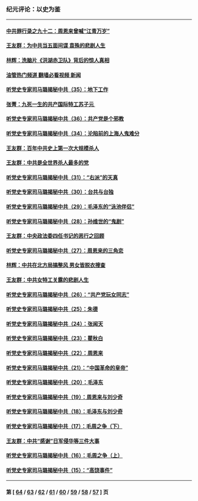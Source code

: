 ### 纪元评论：以史为鉴
---
#### [中共罪行录之九十二：周恩来曾喊“江青万岁”](../../pages/nsc1028/n13869483.md?11210330) 
#### [王友群：为中共当五面间谍 袁殊的悲剧人生](../../pages/nsc1028/n13868782.md?11210330) 
#### [林辉：洗脑片《洪湖赤卫队》背后的惊人真相](../../pages/nsc1028/n13868674.md?11210330) 
#### [油管热门频道 翻墙必看视频 新闻](ok?11210330)
#### [听党史专家司马璐揭秘中共（35）：地下工作](../../pages/nsc1028/n13866828.md?11210330) 
#### [张菁：九死一生的共产国际特工苏子元 ](../../pages/nsc1028/n13867901.md?11210330) 
#### [听党史专家司马璐揭秘中共（36）：共产党是个邪教](../../pages/nsc1028/n13867637.md?11210330) 
#### [听党史专家司马璐揭秘中共（34）：沦陷前的上海人鬼难分](../../pages/nsc1028/n13866165.md?11210330) 
#### [王友群：百年中共史上第一次大规模杀人](../../pages/nsc1028/n13863785.md?11210330) 
#### [王友群：中共是全世界杀人最多的党](../../pages/nsc1028/n13860689.md?11210330) 
#### [听党史专家司马璐揭秘中共（31）：“右派”的天真](../../pages/nsc1028/n13860002.md?11210330) 
#### [听党史专家司马璐揭秘中共（30）：台共与台独](../../pages/nsc1028/n13859351.md?11210330) 
#### [听党史专家司马璐揭秘中共（29）：毛泽东的“泳池伴侣”](../../pages/nsc1028/n13858477.md?11210330) 
#### [听党史专家司马璐揭秘中共（28）：孙维世的“鬼剧”](../../pages/nsc1028/n13856891.md?11210330) 
#### [王友群：中央政法委四任书记的恶行之回顾](../../pages/nsc1028/n13855519.md?11210330) 
#### [听党史专家司马璐揭秘中共（27）：周恩来的三角恋](../../pages/nsc1028/n13855636.md?11210330) 
#### [林辉：中共在北方局搞整风 男女皆脱衣搜查](../../pages/nsc1028/n13855473.md?11210330) 
#### [王友群：中共女特工关露的悲剧人生](../../pages/nsc1028/n13855019.md?11210330) 
#### [听党史专家司马璐揭秘中共（26）：“共产党玩女同志”](../../pages/nsc1028/n13854553.md?11210330) 
#### [听党史专家司马璐揭秘中共（25）：朱德](../../pages/nsc1028/n13853823.md?11210330) 
#### [听党史专家司马璐揭秘中共（24）：张闻天](../../pages/nsc1028/n13852852.md?11210330) 
#### [听党史专家司马璐揭秘中共（23）：瞿秋白](../../pages/nsc1028/n13852353.md?11210330) 
#### [听党史专家司马璐揭秘中共（22）：周恩来](../../pages/nsc1028/n13851190.md?11210330) 
#### [听党史专家司马璐揭秘中共（21）：“中国革命的皇帝”](../../pages/nsc1028/n13850794.md?11210330) 
#### [听党史专家司马璐揭秘中共（20）：毛泽东](../../pages/nsc1028/n13850194.md?11210330) 
#### [听党史专家司马璐揭秘中共（19）：周恩来与刘少奇](../../pages/nsc1028/n13849324.md?11210330) 
#### [听党史专家司马璐揭秘中共（18）：毛泽东与刘少奇](../../pages/nsc1028/n13847834.md?11210330) 
#### [听党史专家司马璐揭秘中共（17）：毛周之争（下）](../../pages/nsc1028/n13842967.md?11210330) 
#### [王友群：中共“感谢”日军侵华等三件大事](../../pages/nsc1028/n13842025.md?11210330) 
#### [听党史专家司马璐揭秘中共（16）：毛周之争（上）](../../pages/nsc1028/n13842192.md?11210330) 
#### [听党史专家司马璐揭秘中共（15）：“高饶事件”](../../pages/nsc1028/n13841710.md?11210330) 

---
#### 第 [ [64](./64.md?11210330) / [63](./63.md?11210330) / [62](./62.md?11210330) / [61](./61.md?11210330) / [60](./60.md?11210330) / [59](./59.md?11210330) / [58](./58.md?11210330) / [57](./57.md?11210330) ] 页
